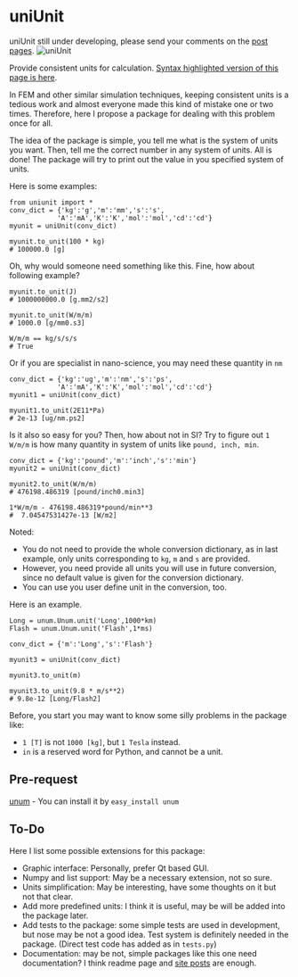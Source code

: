 uniUnit
=======
uniUnit still under developing, please send your comments on the [post pages](https://wanglongqi.github.io/uniunit/).
![uniUnit](https://wanglongqi.github.io/public/images/uniUnit.png)

Provide consistent units for calculation. [Syntax highlighted version of this page is here](https://wanglongqi.github.io/uniunit/2014/11/27/uniunitreadme/).

In FEM and other similar simulation techniques, keeping consistent units is a tedious work and almost everyone made this kind of mistake one or two times. Therefore, here I propose a package for dealing with this problem once for all.

The idea of the package is simple, you tell me what is the system of units you want. Then, tell me the correct number in any system of units. All is done! The package will try to print out the value in you specified system of units.

Here is some examples:

	from uniunit import *
	conv_dict = {'kg':'g','m':'mm','s':'s',
				'A':'mA','K':'K','mol':'mol','cd':'cd'}
	myunit = uniUnit(conv_dict)

	myunit.to_unit(100 * kg)
	# 100000.0 [g]


Oh, why would someone need something like this. Fine, how about following example?


	myunit.to_unit(J)
	# 1000000000.0 [g.mm2/s2]

	myunit.to_unit(W/m/m)
	# 1000.0 [g/mm0.s3]

	W/m/m == kg/s/s/s
	# True


Or if you are specialist in nano-science, you may need these quantity in `nm`


	conv_dict = {'kg':'ug','m':'nm','s':'ps',
				'A':'mA','K':'K','mol':'mol','cd':'cd'}
	myunit1 = uniUnit(conv_dict)

	myunit1.to_unit(2E11*Pa)
	# 2e-13 [ug/nm.ps2]


Is it also so easy for you? Then, how about not in SI? Try to figure out `1 W/m/m` is how many quantity in system of units like `pound, inch, min`.


	conv_dict = {'kg':'pound','m':'inch','s':'min'}
	myunit2 = uniUnit(conv_dict)

	myunit2.to_unit(W/m/m)
	# 476198.486319 [pound/inch0.min3]

	1*W/m/m - 476198.486319*pound/min**3
	#  7.04547531427e-13 [W/m2]


Noted: 

- You do not need to provide the whole conversion dictionary, as in last example, only units corresponding to `kg`, `m` and `s` are provided. 
- However, you need provide all units you will use in future conversion, since no default value is given for the conversion dictionary.
- You can use you user define unit in the conversion, too. 

Here is an example.

	Long = unum.Unum.unit('Long',1000*km)
	Flash = unum.Unum.unit('Flash',1*ms)

	conv_dict = {'m':'Long','s':'Flash'}

	myunit3 = uniUnit(conv_dict)

	myunit3.to_unit(m)

	myunit3.to_unit(9.8 * m/s**2)
	# 9.8e-12 [Long/Flash2]

Before, you start you may want to know some silly problems in the package like:

- `1 [T]` is not `1000 [kg]`, but `1 Tesla` instead.
- `in` is a reserved word for Python, and cannot be a unit.

## Pre-request
[unum](https://pypi.python.org/pypi/Unum) - You can install it by `easy_install unum`

## To-Do
Here I list some possible extensions for this package:

- Graphic interface: Personally, prefer Qt based GUI.
- Numpy and list support: May be a necessary extension, not so sure.
- Units simplification: May be interesting, have some thoughts on it but not that clear.
- Add more predefined units: I think it is useful, may be will be added into the package later.
- Add tests to the package: some simple tests are used in development, but nose may be not a good idea. Test system is definitely needed in the package. (Direct test code has added as in `tests.py`)
- Documentation: may be not, simple packages like this one need documentation? I think readme page and [site posts](https://wanglongqi.github.io/uniUnit/) are enough.
